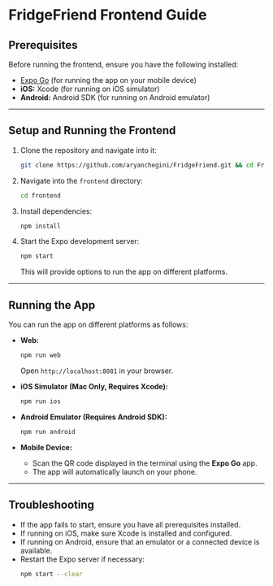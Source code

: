 # FridgeFriend Frontend Guide

## Prerequisites

Before running the frontend, ensure you have the following installed:


- [Expo Go](https://expo.dev/client) (for running the app on your mobile device)
- **iOS:** Xcode (for running on iOS simulator)
- **Android:** Android SDK (for running on Android emulator)

---

## Setup and Running the Frontend

1. Clone the repository and navigate into it:
   ```sh
   git clone https://github.com/aryanchegini/FridgeFriend.git && cd FridgeFriend
   ```

2. Navigate into the `frontend` directory:
   ```sh
   cd frontend
   ```

3. Install dependencies:
   ```sh
   npm install
   ```

4. Start the Expo development server:
   ```sh
   npm start
   ```

   This will provide options to run the app on different platforms.

---

## Running the App

You can run the app on different platforms as follows:

- **Web:**
  ```sh
  npm run web
  ```
  Open `http://localhost:8081` in your browser.

- **iOS Simulator (Mac Only, Requires Xcode):**
  ```sh
  npm run ios
  ```

- **Android Emulator (Requires Android SDK):**
  ```sh
  npm run android
  ```

- **Mobile Device:**
  - Scan the QR code displayed in the terminal using the **Expo Go** app.
  - The app will automatically launch on your phone.

---

## Troubleshooting

- If the app fails to start, ensure you have all prerequisites installed.
- If running on iOS, make sure Xcode is installed and configured.
- If running on Android, ensure that an emulator or a connected device is available.
- Restart the Expo server if necessary:
  ```sh
  npm start --clear
  
